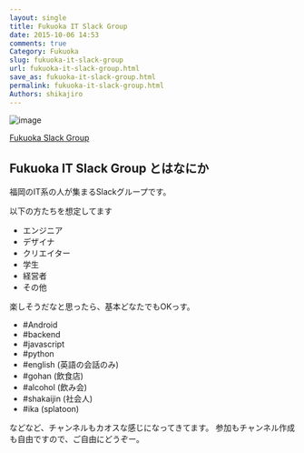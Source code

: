 ```yaml
---
layout: single
title: Fukuoka IT Slack Group
date: 2015-10-06 14:53
comments: true
Category: Fukuoka
slug: fukuoka-it-slack-group
url: fukuoka-it-slack-group.html
save_as: fukuoka-it-slack-group.html
permalink: fukuoka-it-slack-group.html
Authors: shikajiro
---
```

![image](/images/fukuokaitslack.png)

[Fukuoka Slack Group](https://fukuokaitslack.herokuapp.com/)

## Fukuoka IT Slack Group とはなにか
福岡のIT系の人が集まるSlackグループです。

以下の方たちを想定してます

* エンジニア
* デザイナ
* クリエイター
* 学生
* 経営者
* その他

楽しそうだなと思ったら、基本どなたでもOKっす。

* \#Android
* \#backend
* \#javascript
* \#python
* \#english (英語の会話のみ)
* \#gohan (飲食店)
* \#alcohol (飲み会)
* \#shakaijin (社会人)
* \#ika (splatoon)

などなど、チャンネルもカオスな感じになってきてます。
参加もチャンネル作成も自由ですので、ご自由にどうぞー。
